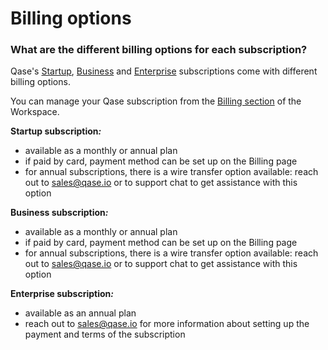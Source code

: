 # Billing options

### What are the different billing options for each subscription?

Qase's [Startup](../subscriptions/startup-plan.md), [Business](../subscriptions/business-plan.md) and [Enterprise](../subscriptions/enterprise-plan.md) subscriptions come with different billing options.

You can manage your Qase subscription from the [Billing section](https://app.qase.io/billing) of the Workspace.



**Startup subscription**_**:**_

* available as a monthly or annual plan
* if paid by card, payment method can be set up on the Billing page
* for annual subscriptions, there is a wire transfer option available: reach out to [sales@qase.io](mailto:sales@qase.io) or to support chat to get assistance with this option



**Business subscription**_**:**_

* available as a monthly or annual plan
* if paid by card, payment method can be set up on the Billing page
* for annual subscriptions, there is a wire transfer option available: reach out to [sales@qase.io](mailto:sales@qase.io) or to support chat to get assistance with this option



**Enterprise subscription**_**:**_

* available as an annual plan
* reach out to [sales@qase.io](mailto:sales@qase.io) for more information about setting up the payment and terms of the subscription
